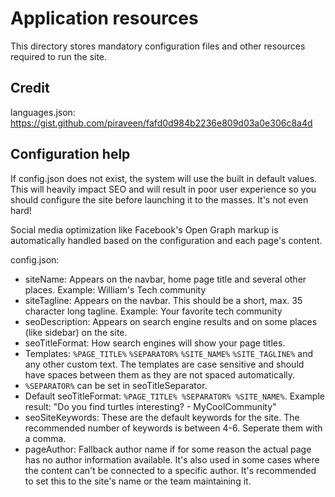 # Application resources
This directory stores mandatory configuration files and other resources
required to run the site.

## Credit
languages.json: https://gist.github.com/piraveen/fafd0d984b2236e809d03a0e306c8a4d

## Configuration help
If config.json does not exist, the system will use the built in default values.
This will heavily impact SEO and will result in poor user experience so you
should configure the site before launching it to the masses. It's not even hard!

Social media optimization like Facebook's Open Graph markup is automatically handled
based on the configuration and each page's content.

config.json:
 - siteName: Appears on the navbar, home page title and several other places. Example: William's Tech community
 - siteTagline: Appears on the navbar. This should be a short, max. 35 character long tagline. Example: Your favorite tech community
 - seoDescription: Appears on search engine results and on some places (like sidebar) on the site.
 - seoTitleFormat: How search engines will show your page titles.
  - Templates: `%PAGE_TITLE%` `%SEPARATOR%` `%SITE_NAME%` `%SITE_TAGLINE%` and any other custom text. The templates are case sensitive
  and should have spaces between them as they are not spaced automatically.
  - `%SEPARATOR%` can be set in seoTitleSeparator.
  - Default seoTitleFormat: `%PAGE_TITLE% %SEPARATOR% %SITE_NAME%`. Example result: "Do you find turtles interesting? - MyCoolCommunity"
  - seoSiteKeywords: These are the default keywords for the site. The recommended number of keywords is between 4-6. Seperate them with a comma.
  - pageAuthor: Fallback author name if for some reason the actual page has no author information available. It's also used in some cases where
  the content can't be connected to a specific author. It's recommended to set this to the site's name or the team maintaining it.